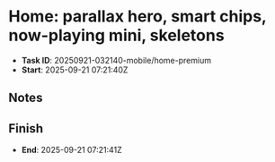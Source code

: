 # Home: parallax hero, smart chips, now-playing mini, skeletons

- **Task ID**: 20250921-032140-mobile/home-premium
- **Start**:  2025-09-21 07:21:40Z

## Notes

## Finish
- **End**: 2025-09-21 07:21:41Z

